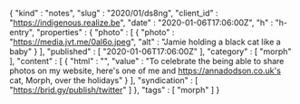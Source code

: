 {
  "kind" : "notes",
  "slug" : "2020/01/ds8ng",
  "client_id" : "https://indigenous.realize.be",
  "date" : "2020-01-06T17:06:00Z",
  "h" : "h-entry",
  "properties" : {
    "photo" : [ {
      "photo" : "https://media.jvt.me/0al6o.jpeg",
      "alt" : "Jamie holding a black cat like a baby"
    } ],
    "published" : [ "2020-01-06T17:06:00Z" ],
    "category" : [ "morph" ],
    "content" : [ {
      "html" : "",
      "value" : "To celebrate the being able to share photos on my website, here's one of me and https://annadodson.co.uk's cat, Morph, over the holidays"
    } ],
    "syndication" : [ "https://brid.gy/publish/twitter" ]
  },
  "tags" : [ "morph" ]
}
